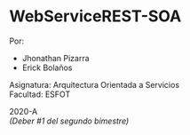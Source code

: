 # WebServiceREST-SOA

Por: 
* Jhonathan Pizarra
* Erick Bolaños

Asignatura: Arquitectura Orientada a Servicios\
Facultad: ESFOT

2020-A\
*(Deber #1 del segundo bimestre)*
